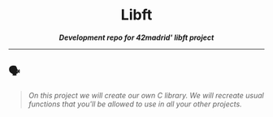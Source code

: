 <h1 align="center">
	Libft
</h1>

<p align="center">
	<b><i>Development repo for 42madrid' libft project</i></b><br>

---

## 🗣️

> _On this project we will create our own C library. We will recreate usual functions that you'll be allowed to use in all your other projects._
